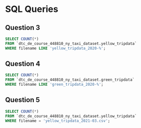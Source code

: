 # SQL Queries

## Question 3
```sql
SELECT COUNT(*) 
FROM `dtc_de_course_448810_ny_taxi_dataset.yellow_tripdata`
WHERE filename LIKE 'yellow_tripdata_2020-%';
```

## Question 4
```sql
SELECT COUNT(*) 
FROM `dtc_de_course_448810_ny_taxi_dataset.green_tripdata`
WHERE filename LIKE 'green_tripdata_2020-%';
```

## Question 5
```sql
SELECT COUNT(*) 
FROM `dtc_de_course_448810_ny_taxi_dataset.yellow_tripdata`
WHERE filename = 'yellow_tripdata_2021-03.csv';
```